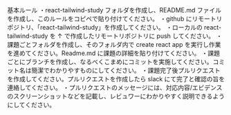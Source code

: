 基本ルール
・react-tailwind-study フォルダを作成し、README.md ファイルを作成し、このルールをコピペで貼り付けてください。
・github にリモートリポジトリ、「react-tailwind-study」を作成してください。
・ローカルの react-tailwind-study を ↑ で作成したリモートリポジトリに push してください。
・課題ごとフォルダを作成し、そのフォルダ内で create react app を実行し作業を進めてください。Readme.md に課題の詳細を貼り付けてください。
・課題ごとにブランチを作成し、なるべくこまめにコミットを実施してください。コミット名は簡潔でわかりやすものにしてください。
・課題完了後プルリクエストを作成してください。プルリクエストを作成したら slack にて完了と確認の旨を連絡してください。
・プルリクエストのメッセージには、対応内容/エビデンスのスクリーンショットなどを記載し、レビュワーにわかりやすく説明できるようにしてください。
